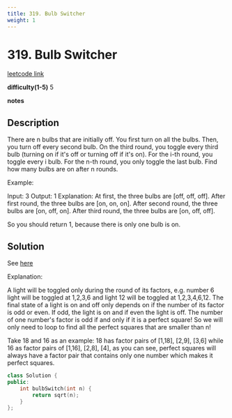 ```yaml
---
title: 319. Bulb Switcher
weight: 1
---
```

# 319. Bulb Switcher
[leetcode link](https://leetcode.com/problems/bulb-switcher/)

**difficulty(1-5)** 
5

**notes**

## Description
There are n bulbs that are initially off. You first turn on all the bulbs. Then, you turn off every second bulb. On the third round, you toggle every third bulb (turning on if it's off or turning off if it's on). For the i-th round, you toggle every i bulb. For the n-th round, you only toggle the last bulb. Find how many bulbs are on after n rounds.

Example:

Input: 3
Output: 1 
Explanation: 
At first, the three bulbs are [off, off, off].
After first round, the three bulbs are [on, on, on].
After second round, the three bulbs are [on, off, on].
After third round, the three bulbs are [on, off, off]. 

So you should return 1, because there is only one bulb is on.

## Solution
See [here](https://leetcode.com/problems/bulb-switcher/discuss/77133/My-0-ms-C%2B%2B-solution-with-explanation)

Explanation:

A light will be toggled only during the round of its factors, e.g. number 6 light will be toggled at 1,2,3,6 and light 12 will be toggled at 1,2,3,4,6,12. The final state of a light is on and off only depends on if the number of its factor is odd or even. If odd, the light is on and if even the light is off. The number of one number's factor is odd if and only if it is a perfect square!
So we will only need to loop to find all the perfect squares that are smaller than n!

Take 18 and 16 as an example: 18 has factor pairs of [1,18], [2,9], [3,6] while 16 as factor pairs of [1,16], [2,8], [4], as you can see, perfect squares will always have a factor pair that contains only one number which makes it perfect squares.

```c++
class Solution {
public:
    int bulbSwitch(int n) {
        return sqrt(n);
    }
};
```
